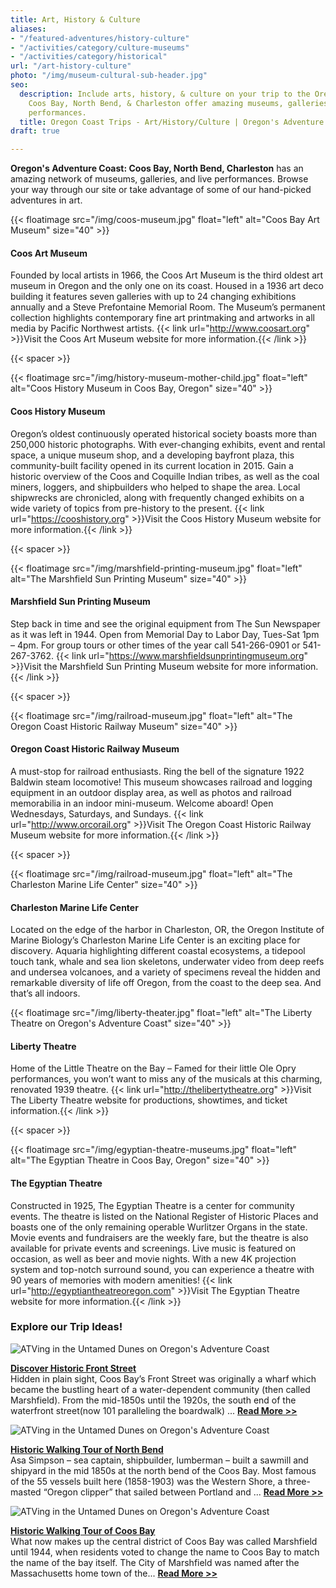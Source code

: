 ```yaml
---
title: Art, History & Culture
aliases:
- "/featured-adventures/history-culture"
- "/activities/category/culture-museums"
- "/activities/category/historical"
url: "/art-history-culture"
photo: "/img/museum-cultural-sub-header.jpg"
seo:
  description: Include arts, history, & culture on your trip to the Oregon Coast!
    Coos Bay, North Bend, & Charleston offer amazing museums, galleries, and live
    performances.
  title: Oregon Coast Trips - Art/History/Culture | Oregon's Adventure Coast
draft: true

---
```

**Oregon's Adventure Coast: Coos Bay, North Bend, Charleston** has an amazing network of museums, galleries, and live performances.  Browse your way through our site or take advantage of some of our hand-picked adventures in art.

{{< floatimage src="/img/coos-museum.jpg" float="left" alt="Coos Bay Art Museum" size="40" >}}

#### Coos Art Museum

Founded by local artists in 1966, the Coos Art Museum is the third oldest art museum in Oregon and the only one on its coast. Housed in a 1936 art deco building it features seven galleries with up to 24 changing exhibitions annually and a Steve Prefontaine Memorial Room. The Museum’s permanent collection highlights contemporary fine art printmaking and artworks in all media by Pacific Northwest artists. {{< link url="http://www.coosart.org" >}}Visit the Coos Art Museum website for more information.{{< /link >}}

{{< spacer >}}

{{< floatimage src="/img/history-museum-mother-child.jpg" float="left" alt="Coos History Museum in Coos Bay, Oregon" size="40" >}}

#### Coos History Museum

Oregon’s oldest continuously operated historical society boasts more than 250,000 historic photographs. With ever-changing exhibits, event and rental space, a unique museum shop, and a developing bayfront plaza, this community-built facility opened in its current location in 2015. Gain a historic overview of the Coos and Coquille Indian tribes, as well as the coal miners, loggers, and shipbuilders who helped to shape the area. Local shipwrecks are chronicled, along with frequently changed exhibits on a wide variety of topics from pre-history to the present. {{< link url="https://cooshistory.org" >}}Visit the Coos History Museum website for more information.{{< /link >}}

{{< spacer >}}

{{< floatimage src="/img/marshfield-printing-museum.jpg" float="left" alt="The Marshfield Sun Printing Museum" size="40" >}}

#### Marshfield Sun Printing Museum

Step back in time and see the original equipment from The Sun Newspaper as it was left in 1944. Open from Memorial Day to Labor Day, Tues-Sat 1pm – 4pm. For group tours or other times of the year call 541-266-0901 or 541-267-3762. {{< link url="https://www.marshfieldsunprintingmuseum.org" >}}Visit the Marshfield Sun Printing Museum website for more information.{{< /link >}}

{{< spacer >}}

{{< floatimage src="/img/railroad-museum.jpg" float="left" alt="The Oregon Coast Historic Railway Museum" size="40" >}}

#### Oregon Coast Historic Railway Museum

A must-stop for railroad enthusiasts. Ring the bell of the signature 1922 Baldwin steam locomotive! This museum showcases railroad and logging equipment in an outdoor display area, as well as photos and railroad memorabilia in an indoor mini-museum. Welcome aboard! Open Wednesdays, Saturdays, and Sundays. {{< link url="http://www.orcorail.org" >}}Visit The Oregon Coast Historic Railway Museum website for more information.{{< /link >}}

{{< spacer >}}

{{< floatimage src="/img/railroad-museum.jpg" float="left" alt="The Charleston Marine Life Center" size="40" >}}

#### Charleston Marine Life Center

Located on the edge of the harbor in Charleston, OR, the Oregon Institute of Marine Biology’s Charleston Marine Life Center is an exciting place for discovery. Aquaria highlighting different coastal ecosystems, a tidepool touch tank, whale and sea lion skeletons, underwater video from deep reefs and undersea volcanoes, and a variety of specimens reveal the hidden and remarkable diversity of life off Oregon, from the coast to the deep sea. And that’s all indoors.

{{< floatimage src="/img/liberty-theater.jpg" float="left" alt="The Liberty Theatre on Oregon's Adventure Coast" size="40" >}}

#### Liberty Theatre

Home of the Little Theatre on the Bay – Famed for their little Ole Opry performances,  you won’t want to miss any of the musicals at this charming, renovated 1939 theatre. {{< link url="http://thelibertytheatre.org" >}}Visit The Liberty Theatre website for productions, showtimes, and ticket information.{{< /link >}}

{{< spacer >}}

{{< floatimage src="/img/egyptian-theatre-museums.jpg" float="left" alt="The Egyptian Theatre in Coos Bay, Oregon" size="40" >}}

#### The Egyptian Theatre

Constructed in 1925, The Egyptian Theatre is a center for community events. The theatre is listed on the National Register of Historic Places and boasts one of the only remaining operable Wurlitzer Organs in the state. Movie events and fundraisers are the weekly fare, but the theatre is also available for private events and screenings. Live music is featured on occasion, as well as beer and movie nights. With a new 4K projection system and top-notch surround sound, you can experience a theatre with 90 years of memories with modern amenities! {{< link url="http://egyptiantheatreoregon.com" >}}Visit The Egyptian Theatre website for more information.{{< /link >}}

<div class="clearfix"></div>

### Explore our Trip Ideas!

<div class="trip-idea-thumbnail">
<img src="/img/ti-walking-historic-thumb.jpg" alt="ATVing in the Untamed Dunes on Oregon's Adventure Coast"></div>

[**Discover Historic Front Street**](/tripideas/discover-historic-front-street)  
Hidden in plain sight, Coos Bay’s Front Street was originally a wharf which became the bustling heart of a water-dependent community (then called Marshfield).  From the mid-1850s until the 1920s, the south end of the waterfront street(now 101 paralleling the boardwalk) ... [**Read More >>**](/tripideas/discover-historic-front-street)

<div class="clearfix"></div>

<div class="trip-idea-thumbnail">
<img src="/img/ti-walking-northbend-thumb.jpg" alt="ATVing in the Untamed Dunes on Oregon's Adventure Coast"></div>

[**Historic Walking Tour of North Bend**](/tripideas/historic-walking-tour-of-north-bend)  
Asa Simpson – sea captain, shipbuilder, lumberman – built a sawmill and shipyard in the mid 1850s at the north bend of the Coos Bay. Most famous of the 55 vessels built here (1858-1903) was the Western Shore, a three-masted “Oregon clipper” that sailed between Portland and ... [**Read More >>**](/tripideas/historic-walking-tour-of-north-bend)

<div class="clearfix"></div>

<div class="trip-idea-thumbnail">
<img src="/img/ti-walking-coosbay-thumb.jpg" alt="ATVing in the Untamed Dunes on Oregon's Adventure Coast"></div>

[**Historic Walking Tour of Coos Bay**](/tripideas/historic-walking-tour-of-coos-bay)  
What now makes up the central district of Coos Bay was called Marshfield until 1944, when residents voted to change the name to Coos Bay to match the name of the bay itself. The City of Marshfield was named after the Massachusetts home town of the... [**Read More >>**](/tripideas/historic-walking-tour-of-coos-bay)